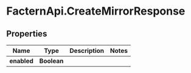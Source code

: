 # FacternApi.CreateMirrorResponse

## Properties
Name | Type | Description | Notes
------------ | ------------- | ------------- | -------------
**enabled** | **Boolean** |  | 


